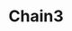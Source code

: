 ---
title: Chain3
date: 
draft: false

# descripcion
description : Pulsera en plata 925. No regulable

materials: Plata 925

color: 

dimensions: Largo 18,5 no regulable

code: 03-09-0862

type: "Pulseras"

categories: []

price: $11.120,00

price_eftvo: $9.450,00

# Images
# first image will be shown in the product page
images:
  # - image: "images/path_to_image"
  # La ubicacion de las imagenes es imagenes/Pulseras/Pulseras.Plata/03-09-0862-chain3
  - image: "./images/pulseras/plata/03-09-0862-chain3_a.jpg"
  - image: "./images/pulseras/plata/03-09-0862-chain3_b.jpg"
---